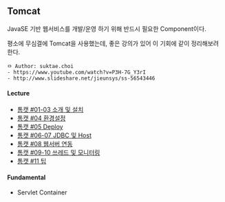 ## Tomcat
JavaSE 기반 웹서비스를 개발/운영 하기 위해 반드시 필요한 Component이다.

평소에 무심결에 Tomcat을 사용했는데, 좋은 강의가 있어 이 기회에 같이 정리해보려 한다.

```
ㅁ Author: suktae.choi
- https://www.youtube.com/watch?v=P3H-7G_Y3rI
- http://www.slideshare.net/jieunsys/ss-56543446
```

#### Lecture
 - [톰캣 #01-03 소개 및 설치](https://github.com/agongi/study/tree/master/tomcat/%2301-03)
 - [톰캣 #04 환경설정](https://github.com/agongi/web/tree/master/tomcat/%2304)
 - [톰캣 #05 Deploy](https://github.com/agongi/web/tree/master/tomcat/%2305)
 - [톰캣 #06-07 JDBC 및 Host](https://github.com/agongi/study/tree/master/tomcat/%2306-07)
 - [톰캣 #08 웹서버 연동](https://github.com/agongi/study/tree/master/tomcat/%2308)
 - [톰캣 #09-10 쓰레드 및 모니터링](https://github.com/agongi/study/tree/master/tomcat/%2309-10)
 - [톰캣 #11 팁](https://github.com/agongi/study/tree/master/tomcat/%2311)

#### Fundamental
 - Servlet Container
